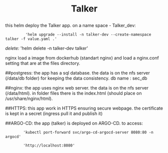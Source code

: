 # <p align="center">**Talker**</p>


this helm deploy the Talker app.
on a name space - Talker_dev:

             'helm upgrade --install -n talker-dev --create-namespace talker -f value.yaml .'
 
*delete:*
             'helm delete -n talker-dev talker'

   nginx load a image from dockerhub (standart nginx) and load a nginx.conf setting that are at the files directory.

##postgress:
    the app has a sql database. the data is on the nfs server (/data/db folder) for keeping the data consistency.
    db name : sec_db

##nginx:
    the app  uses nginx web server. the data is on the nfs server (/data/html).
    in folder files there is the index.html (should place on /usr/share/nginx/html).

##HTTPS:
   this app work in HTTPS ensuring secure webpage. the certificate is kept in a secret (ingress pull it and publish it)

##ARGO-CD:
   the app (talker) is deployed on ARGO-CD.
   to access:
   
            'kubectl port-forward svc/argo-cd-argocd-server 8080:80 -n argocd'
   
            'http://localhost:8080'
   

